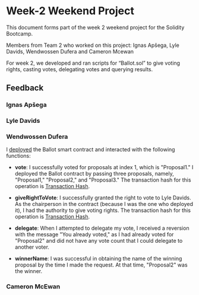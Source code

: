 # Week-2 Weekend Project

This document forms part of the week 2 weekend project for the Solidity Bootcamp. 

Members from Team 2 who worked on this project: Ignas Apšega, Lyle Davids, Wendwossen Dufera and Cameron Mcewan

For week 2, we developed and ran scripts for “Ballot.sol”  to give voting rights, casting votes, delegating votes and querying results. 

## Feedback

### Ignas Apšega

### Lyle Davids

### Wendwossen Dufera
I [deployed](https://sepolia.etherscan.io/tx/0xe9d30b7f1a079bedccc1beec13496f4cc62606f344decba2d66ca7900fe5f060) the Ballot smart contract and interacted with the following functions:


- **vote**: I successfully voted for proposals at index 1, which is "Proposal1." I deployed the Ballot contract by passing three proposals, namely, "Proposal1," "Proposal2," and "Proposal3." The transaction hash for this operation is [Transaction Hash](https://sepolia.etherscan.io/tx/0x533f3e3a9a4770ea66590f04e9741ef622f945c2405c1b1d3ba17aa216100cb3).

- **giveRightToVote**: I successfully granted the right to vote to Lyle Davids. As the chairperson in the contract (because I was the one who deployed it), I had the authority to give voting rights. The transaction hash for this operation is [Transaction Hash](https://sepolia.etherscan.io/tx/0xf5651e7f5cb0287ac9814a714484f1c588d2baa2e58d64293b5aab338d4d64f6).

- **delegate**: When I attempted to delegate my vote, I received a reversion with the message "You already voted," as I had already voted for "Proposal2" and did not have any vote count that I could delegate to another voter.

- **winnerName**: I was successful in obtaining the name of the winning proposal by the time I made the request. At that time, "Proposal2" was the winner.

### Cameron McEwan
